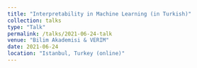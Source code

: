 ```yaml
---
title: "Interpretability in Machine Learning (in Turkish)"
collection: talks
type: "Talk"
permalink: /talks/2021-06-24-talk
venue: "Bilim Akademisi & VERIM"
date: 2021-06-24
location: "Istanbul, Turkey (online)"
---
```


